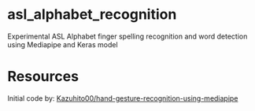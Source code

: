 # asl_alphabet_recognition
Experimental ASL Alphabet finger spelling recognition and word detection using Mediapipe and Keras model  
# Resources  
Initial code by: [Kazuhito00/hand-gesture-recognition-using-mediapipe](https://github.com/Kazuhito00/hand-gesture-recognition-using-mediapipe)
